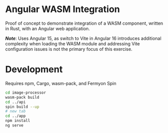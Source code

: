 # Angular WASM Integration

Proof of concept to demonstrate integration of a WASM component, written in Rust, with an Angular web application.

***Note***: Uses Angular 15, as switch to Vite in Angular 16 introduces additional complexity when loading the WASM module and addressing Vite configuration issues is not the primary focus of this exercise.


# Development

Requires npm, Cargo, wasm-pack, and Fermyon Spin

```sh
cd image-processor
wasm-pack build
cd ../api
spin build --up
# new tab
cd ../app
npm install
ng serve
```
